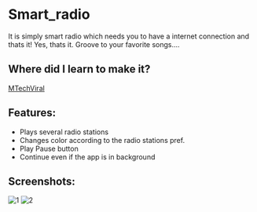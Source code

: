 # Smart_radio

It is simply smart radio which needs you to have a internet connection and thats it!
Yes, thats it. Groove to your favorite songs....

## Where did I learn to make it?
[MTechViral](https://www.youtube.com/watch?v=p4xh7zTt6i0&t=3438s)

## Features:
- Plays several radio stations
- Changes color according to the radio stations pref.
- Play Pause button
- Continue even if the app is in background

## Screenshots:

![1](https://user-images.githubusercontent.com/45462725/107321178-17c93d80-6ac8-11eb-9e59-d24be593cf7a.png)
![2](https://user-images.githubusercontent.com/45462725/107321180-19930100-6ac8-11eb-9ca9-45361befcd9f.png)

